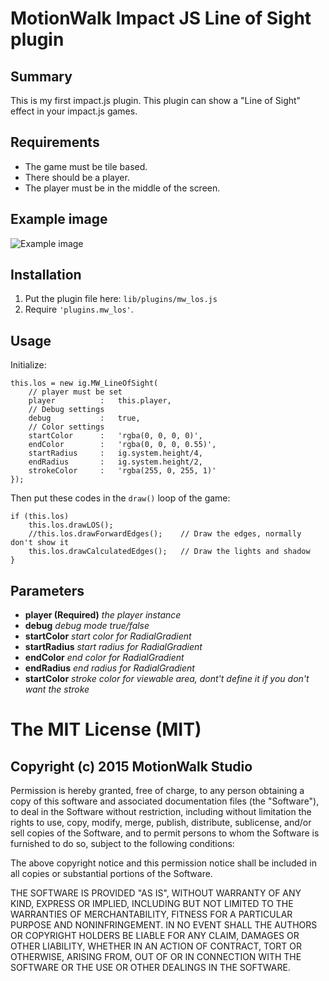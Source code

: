 # MotionWalk Impact JS Line of Sight plugin

## Summary

This is my first impact.js plugin. This plugin can show a "Line of Sight" effect in your impact.js games.

## Requirements
* The game must be tile based.
* There should be a player.
* The player must be in the middle of the screen.

## Example image

![][image-1]

## Installation

1. Put the plugin file here: `lib/plugins/mw_los.js`
2. Require `'plugins.mw_los'`.

## Usage

Initialize:
```
this.los = new ig.MW_LineOfSight(
    // player must be set
    player          :   this.player,
    // Debug settings
    debug           :   true,
    // Color settings
    startColor      :   'rgba(0, 0, 0, 0)',
    endColor        :   'rgba(0, 0, 0, 0.55)',
    startRadius     :   ig.system.height/4,
    endRadius       :   ig.system.height/2,
    strokeColor     :   'rgba(255, 0, 255, 1)'
});
```

Then put these codes in the `draw()` loop of the game:

```
if (this.los) 
    this.los.drawLOS();
    //this.los.drawForwardEdges();    // Draw the edges, normally don't show it
    this.los.drawCalculatedEdges();   // Draw the lights and shadow
}
```

## Parameters

* **player (Required)** *the player instance* 
* **debug** *debug mode true/false*
* **startColor** *start color for RadialGradient*
* **startRadius** *start radius for RadialGradient*
* **endColor** *end color for RadialGradient*
* **endRadius** *end radius for RadialGradient*
* **startColor** *stroke color for viewable area, dont't define it if you don't want the stroke*

# The MIT License (MIT)
## Copyright (c) 2015 MotionWalk Studio

Permission is hereby granted, free of charge, to any person obtaining a copy of this software and associated documentation files (the "Software"), to deal in the Software without restriction, including without limitation the rights to use, copy, modify, merge, publish, distribute, sublicense, and/or sell copies of the Software, and to permit persons to whom the Software is furnished to do so, subject to the following conditions:

The above copyright notice and this permission notice shall be included in all copies or substantial portions of the Software.

THE SOFTWARE IS PROVIDED "AS IS", WITHOUT WARRANTY OF ANY KIND, EXPRESS OR IMPLIED, INCLUDING BUT NOT LIMITED TO THE WARRANTIES OF MERCHANTABILITY, FITNESS FOR A PARTICULAR PURPOSE AND NONINFRINGEMENT. IN NO EVENT SHALL THE AUTHORS OR COPYRIGHT HOLDERS BE LIABLE FOR ANY CLAIM, DAMAGES OR OTHER LIABILITY, WHETHER IN AN ACTION OF CONTRACT, TORT OR OTHERWISE, ARISING FROM, OUT OF OR IN CONNECTION WITH THE SOFTWARE OR THE USE OR OTHER DEALINGS IN THE SOFTWARE.


[image-1]:	https://raw.githubusercontent.com/wiki/eastecho/impact-los/github.png "Example image"
